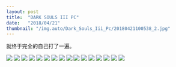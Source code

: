 ```yaml
---
layout: post
title:  "DARK SOULS III PC"
date:   "2018/04/21"
thumbnail: "/img.auto/Dark_Souls_Iii_Pc/20180421100538_2.jpg"
---
```

就终于完全的自己打了一遍。

![]({{site.baseurl}}/assets/img/img.auto/Dark_Souls_Iii_Pc/20180115223511_1.jpg)
![]({{site.baseurl}}/assets/img/img.auto/Dark_Souls_Iii_Pc/20180329092126_1.jpg)
![]({{site.baseurl}}/assets/img/img.auto/Dark_Souls_Iii_Pc/20180415003041_1.jpg)
![]({{site.baseurl}}/assets/img/img.auto/Dark_Souls_Iii_Pc/20180415191943_1.jpg)
![]({{site.baseurl}}/assets/img/img.auto/Dark_Souls_Iii_Pc/20180416200104_1.jpg)
![]({{site.baseurl}}/assets/img/img.auto/Dark_Souls_Iii_Pc/20180417144245_1.jpg)
![]({{site.baseurl}}/assets/img/img.auto/Dark_Souls_Iii_Pc/20180420233002_1.jpg)
![]({{site.baseurl}}/assets/img/img.auto/Dark_Souls_Iii_Pc/20180421093757_1.jpg)
![]({{site.baseurl}}/assets/img/img.auto/Dark_Souls_Iii_Pc/20180421100538_1.jpg)
![]({{site.baseurl}}/assets/img/img.auto/Dark_Souls_Iii_Pc/20180421100625_1.jpg)
![]({{site.baseurl}}/assets/img/img.auto/Dark_Souls_Iii_Pc/20180421100640_1.jpg)
![]({{site.baseurl}}/assets/img/img.auto/Dark_Souls_Iii_Pc/20180421100652_1.jpg)
![]({{site.baseurl}}/assets/img/img.auto/Dark_Souls_Iii_Pc/20180421100652_2.jpg)
![]({{site.baseurl}}/assets/img/img.auto/Dark_Souls_Iii_Pc/20180421102233_1.jpg)
![]({{site.baseurl}}/assets/img/img.auto/Dark_Souls_Iii_Pc/20180421102239_1.jpg)
![]({{site.baseurl}}/assets/img/img.auto/Dark_Souls_Iii_Pc/20180421102251_1.jpg)